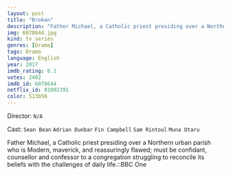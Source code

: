 ```yaml
---
layout: post
title: "Broken"
description: "Father Michael, a Catholic priest presiding over a Northern urban parish who is Modern, maverick, and reassuringly flawed; must be confidant, counsellor and confessor to a congregation struggling to reconcile its beliefs with the challenges of daily life..."
img: 6078644.jpg
kind: tv series
genres: [Drama]
tags: Drama 
language: English
year: 2017
imdb_rating: 8.1
votes: 2402
imdb_id: 6078644
netflix_id: 81002391
color: 513b56
---
```

Director: `N/A`  

Cast: `Sean Bean` `Adrian Dunbar` `Fin Campbell` `Sam Rintoul` `Muna Otaru` 

Father Michael, a Catholic priest presiding over a Northern urban parish who is Modern, maverick, and reassuringly flawed; must be confidant, counsellor and confessor to a congregation struggling to reconcile its beliefs with the challenges of daily life.::BBC One